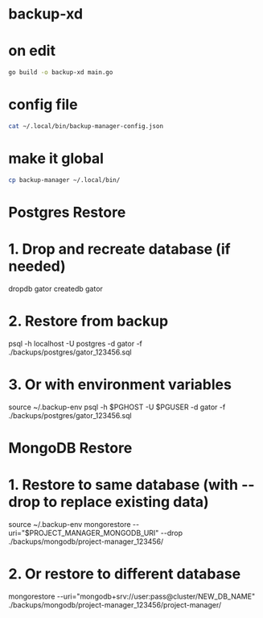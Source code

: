 # backup-xd


# on edit

```bash
go build -o backup-xd main.go
```

# config file

```bash
cat ~/.local/bin/backup-manager-config.json
```

# make it global
```bash
cp backup-manager ~/.local/bin/
```

# Postgres Restore

# 1. Drop and recreate database (if needed)
dropdb gator
createdb gator

# 2. Restore from backup
psql -h localhost -U postgres -d gator -f ./backups/postgres/gator_123456.sql

# 3. Or with environment variables
source ~/.backup-env
psql -h $PGHOST -U $PGUSER -d gator -f ./backups/postgres/gator_123456.sql

# MongoDB Restore

# 1. Restore to same database (with --drop to replace existing data)
source ~/.backup-env
mongorestore --uri="$PROJECT_MANAGER_MONGODB_URI" --drop ./backups/mongodb/project-manager_123456/

# 2. Or restore to different database
mongorestore --uri="mongodb+srv://user:pass@cluster/NEW_DB_NAME" ./backups/mongodb/project-manager_123456/project-manager/
